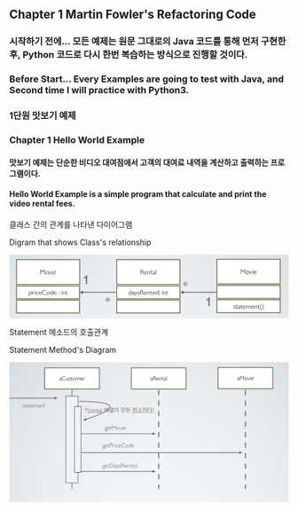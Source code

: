 ## Chapter 1 Martin Fowler's Refactoring Code


### 시작하기 전에... 모든 예제는 원문 그대로의 Java 코드를 통해 먼저 구현한 후, Python 코드로 다시 한번 복습하는 방식으로 진행할 것이다.


### Before Start... Every Examples are going to test with Java, and Second time I will practice with Python3.


### 1단원 맛보기 예제


### Chapter 1 Hello World Example

#### 맛보기 예제는 단순한 비디오 대여점에서 고객의 대여료 내역을 계산하고 출력하는 프로그램이다.
#### Hello World Example is a simple program that calculate and print the video rental fees.

클래스 간의 관계를 나타낸 다이어그램

Digram that shows Class's relationship

<img src="image/ch1-1.png" width="650px" height="auto" align="center"></img>


Statement 메소드의 호출관계

Statement Method's  Diagram

<img src="image/ch1-2.png" width="650px" height="auto" align="center"></img>




